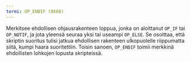 ```yaml
---
termi: OP_ENDIF (0X68)
---
```


Merkitsee ehdollisen ohjausrakenteen loppua, jonka on aloittanut `OP_IF` tai `OP_NOTIF`, ja jota yleensä seuraa yksi tai useampi `OP_ELSE`. Se osoittaa, että skriptin suoritus tulisi jatkua ehdollisen rakenteen ulkopuolelle riippumatta siitä, kumpi haara suoritettiin. Toisin sanoen, `OP_ENDIF` toimii merkkinä ehdollisten lohkojen lopusta skripteissä.